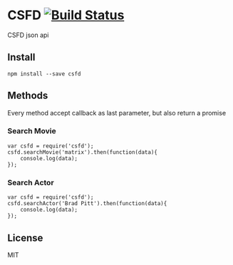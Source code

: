 # CSFD [![Build Status](https://secure.travis-ci.org/danielhusar/csfd.svg?branch=master)](http://travis-ci.org/danielhusar/csfd)

CSFD json api


## Install

```
npm install --save csfd
```

## Methods

Every method accept callback as last parameter, but also return a promise

### Search Movie

```
var csfd = require('csfd');
csfd.searchMovie('matrix').then(function(data){
	console.log(data);
});
```

### Search Actor

```
var csfd = require('csfd');
csfd.searchActor('Brad Pitt').then(function(data){
	console.log(data);
});
```

## License

MIT
